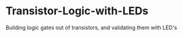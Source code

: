 # Transistor-Logic-with-LEDs
 Building logic gates out of transistors, and validating them with LED's
